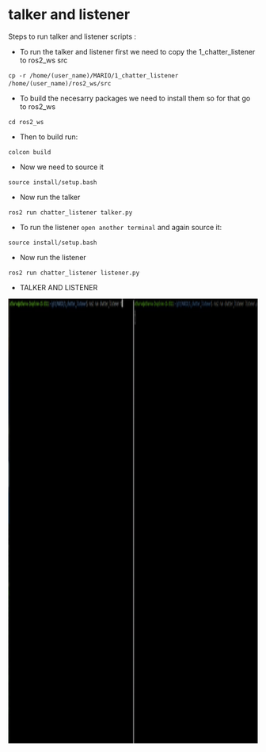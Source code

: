 # talker and listener 
Steps to run talker and listener scripts :
* To run the talker and listener first we need to copy the 1_chatter_listener to ros2_ws src

```
cp -r /home/(user_name)/MARIO/1_chatter_listener /home/(user_name)/ros2_ws/src
```
* To build the necesarry packages we need to install them so for that go to ros2_ws
```
cd ros2_ws
```
* Then to build run:
```
colcon build
```
* Now we need to source it
```
source install/setup.bash
```
* Now run the talker
```
ros2 run chatter_listener talker.py
```
* To run the listener `open another terminal` and again source it:
```
source install/setup.bash
```
* Now run the listener
```
ros2 run chatter_listener listener.py
```
* TALKER AND LISTENER
<p align="centere"><img src ="assets/talker_listener.gif" width="1500" height="900"></p>

